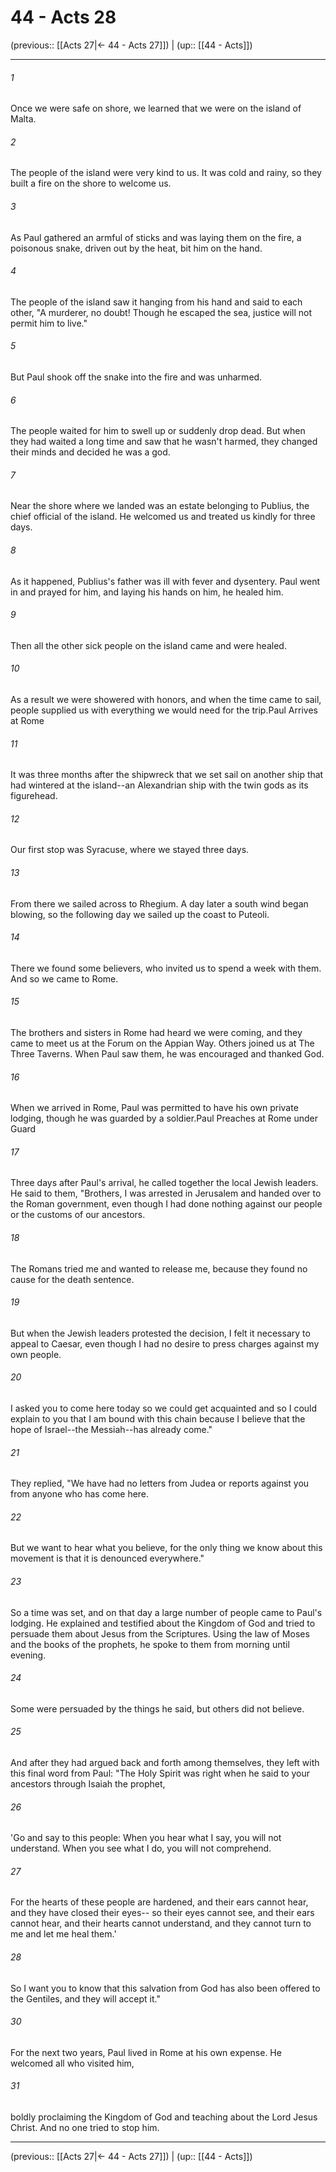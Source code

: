 # 44 - Acts 28

(previous:: [[Acts 27|← 44 - Acts 27]]) | (up:: [[44 - Acts]])

***


###### 1 
Once we were safe on shore, we learned that we were on the island of Malta. 

###### 2 
The people of the island were very kind to us. It was cold and rainy, so they built a fire on the shore to welcome us. 

###### 3 
As Paul gathered an armful of sticks and was laying them on the fire, a poisonous snake, driven out by the heat, bit him on the hand. 

###### 4 
The people of the island saw it hanging from his hand and said to each other, "A murderer, no doubt! Though he escaped the sea, justice will not permit him to live." 

###### 5 
But Paul shook off the snake into the fire and was unharmed. 

###### 6 
The people waited for him to swell up or suddenly drop dead. But when they had waited a long time and saw that he wasn't harmed, they changed their minds and decided he was a god. 

###### 7 
Near the shore where we landed was an estate belonging to Publius, the chief official of the island. He welcomed us and treated us kindly for three days. 

###### 8 
As it happened, Publius's father was ill with fever and dysentery. Paul went in and prayed for him, and laying his hands on him, he healed him. 

###### 9 
Then all the other sick people on the island came and were healed. 

###### 10 
As a result we were showered with honors, and when the time came to sail, people supplied us with everything we would need for the trip.Paul Arrives at Rome 

###### 11 
It was three months after the shipwreck that we set sail on another ship that had wintered at the island--an Alexandrian ship with the twin gods as its figurehead. 

###### 12 
Our first stop was Syracuse, where we stayed three days. 

###### 13 
From there we sailed across to Rhegium. A day later a south wind began blowing, so the following day we sailed up the coast to Puteoli. 

###### 14 
There we found some believers, who invited us to spend a week with them. And so we came to Rome. 

###### 15 
The brothers and sisters in Rome had heard we were coming, and they came to meet us at the Forum on the Appian Way. Others joined us at The Three Taverns. When Paul saw them, he was encouraged and thanked God. 

###### 16 
When we arrived in Rome, Paul was permitted to have his own private lodging, though he was guarded by a soldier.Paul Preaches at Rome under Guard 

###### 17 
Three days after Paul's arrival, he called together the local Jewish leaders. He said to them, "Brothers, I was arrested in Jerusalem and handed over to the Roman government, even though I had done nothing against our people or the customs of our ancestors. 

###### 18 
The Romans tried me and wanted to release me, because they found no cause for the death sentence. 

###### 19 
But when the Jewish leaders protested the decision, I felt it necessary to appeal to Caesar, even though I had no desire to press charges against my own people. 

###### 20 
I asked you to come here today so we could get acquainted and so I could explain to you that I am bound with this chain because I believe that the hope of Israel--the Messiah--has already come." 

###### 21 
They replied, "We have had no letters from Judea or reports against you from anyone who has come here. 

###### 22 
But we want to hear what you believe, for the only thing we know about this movement is that it is denounced everywhere." 

###### 23 
So a time was set, and on that day a large number of people came to Paul's lodging. He explained and testified about the Kingdom of God and tried to persuade them about Jesus from the Scriptures. Using the law of Moses and the books of the prophets, he spoke to them from morning until evening. 

###### 24 
Some were persuaded by the things he said, but others did not believe. 

###### 25 
And after they had argued back and forth among themselves, they left with this final word from Paul: "The Holy Spirit was right when he said to your ancestors through Isaiah the prophet, 

###### 26 
'Go and say to this people: When you hear what I say, you will not understand. When you see what I do, you will not comprehend. 

###### 27 
For the hearts of these people are hardened, and their ears cannot hear, and they have closed their eyes-- so their eyes cannot see, and their ears cannot hear, and their hearts cannot understand, and they cannot turn to me and let me heal them.' 

###### 28 
So I want you to know that this salvation from God has also been offered to the Gentiles, and they will accept it." 

###### 30 
For the next two years, Paul lived in Rome at his own expense. He welcomed all who visited him, 

###### 31 
boldly proclaiming the Kingdom of God and teaching about the Lord Jesus Christ. And no one tried to stop him.

***

(previous:: [[Acts 27|← 44 - Acts 27]]) | (up:: [[44 - Acts]])
